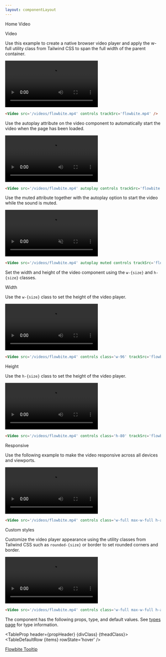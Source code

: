 ```yaml
---
layout: componentLayout
---
```


<script>
  import { Htwo, ExampleDiv, GitHubSource, CompoDescription, TableProp, TableDefaultRow} from '../utils'
  import { Video, Breadcrumb, BreadcrumbItem, Heading, P, A } from '$lib'

  import componentProps from '../props/Video.json'
  // Props table
  let items = componentProps.props
  let propHeader = ['Name', 'Type', 'Default']
  let divClass='w-full relative overflow-x-auto shadow-md sm:rounded-lg py-4'
  let theadClass ='text-xs text-gray-700 uppercase bg-gray-50 dark:bg-gray-700 dark:text-white'
</script>

<Breadcrumb class="pb-8">
  <BreadcrumbItem href="/" home >Home</BreadcrumbItem>
  <BreadcrumbItem>Video</BreadcrumbItem>
</Breadcrumb>

<Heading class="mb-2" tag="h1" customSize="text-3xl">Video</Heading>

<Htwo label="Video player" />

Use this example to create a native browser video player and apply the w-full utility class from Tailwind CSS to span the full width of the parent container.

<ExampleDiv>
<Video src='/videos/flowbite.mp4' controls trackSrc='flowbite.mp4' />
</ExampleDiv>

```html
<Video src='/videos/flowbite.mp4' controls trackSrc='flowbite.mp4' />
```

<Htwo label="Autoplay" />

Use the autoplay attribute on the video component to automatically start the video when the page has been loaded.

<ExampleDiv>
<Video src='/videos/flowbite.mp4' autoplay controls trackSrc='flowbite.mp4' />
</ExampleDiv>

```html
<Video src='/videos/flowbite.mp4' autoplay controls trackSrc='flowbite.mp4' />
```

<Htwo label="Muted" />

Use the muted attribute together with the autoplay option to start the video while the sound is muted.

<ExampleDiv>
<Video src='/videos/flowbite.mp4' autoplay muted controls trackSrc='flowbite.mp4' />
</ExampleDiv>

```html
<Video src='/videos/flowbite.mp4' autoplay muted controls trackSrc='flowbite.mp4' />
```

<Htwo label="Sizes" />

Set the width and height of the video component using the `w-{size}` and `h-{size}` classes.

<Heading tag="h3" customSize="text-xl font-semibold" class="mb-4 mt-8">Width</Heading>

Use the `w-{size}` class to set the height of the video player.

<ExampleDiv>
<Video src='/videos/flowbite.mp4' controls class='w-96' trackSrc='flowbite.mp4' />
</ExampleDiv>

```html
<Video src='/videos/flowbite.mp4' controls class='w-96' trackSrc='flowbite.mp4' />
```

<Heading tag="h3" customSize="text-xl font-semibold" class="mb-4 mt-8">Height</Heading>

Use the `h-{size}` class to set the height of the video player.

<ExampleDiv>
<Video src='/videos/flowbite.mp4' controls class='h-80' trackSrc='flowbite.mp4' />
</ExampleDiv>

```html
<Video src='/videos/flowbite.mp4' controls class='h-80' trackSrc='flowbite.mp4' />
```

<Heading tag="h3" customSize="text-xl font-semibold" class="mb-4 mt-8">Responsive
</Heading>

Use the following example to make the video responsive across all devices and viewports.

<ExampleDiv>
<Video src='/videos/flowbite.mp4' controls class='w-full max-w-full h-auto' trackSrc='flowbite.mp4' />
</ExampleDiv>

```html
<Video src='/videos/flowbite.mp4' controls class='w-full max-w-full h-auto' trackSrc='flowbite.mp4' />
```

<Heading tag="h3" customSize="text-xl font-semibold" class="mb-4 mt-8">Custom styles
</Heading>

Customize the video player appearance using the utility classes from Tailwind CSS such as `rounded-{size}` or border to set rounded corners and border.

<ExampleDiv>
<Video src='/videos/flowbite.mp4' controls class='w-full max-w-full h-auto rounded-lg border border-gray-200 dark:border-gray-700' trackSrc='flowbite.mp4' />
</ExampleDiv>

```html
<Video src='/videos/flowbite.mp4' controls class='w-full max-w-full h-auto rounded-lg border border-gray-200 dark:border-gray-700' trackSrc='flowbite.mp4' />
```


<Htwo label="Props" />

<p>The component has the following props, type, and default values. See <a href="/pages/types">types 
 page</a> for type information.</p>

<TableProp header={propHeader} {divClass} {theadClass}>
  <TableDefaultRow {items} rowState='hover' />
</TableProp>

<Htwo label="References" />

<P>
  <A href="https://flowbite.com/docs/components/video/" target="_blank" class="link"
    >Flowbite Tooltip</A>
</P>